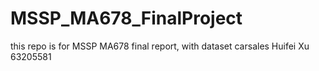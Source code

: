 # MSSP_MA678_FinalProject
this repo is for MSSP MA678 final report, with dataset carsales
Huifei Xu 63205581
